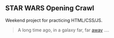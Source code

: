 ## STAR WARS Opening Crawl

Weekend project for practicing HTML/CSS/JS.

>A long time ago, in a galaxy far, far [away](anesmulalic.com/apps/sw) ....

